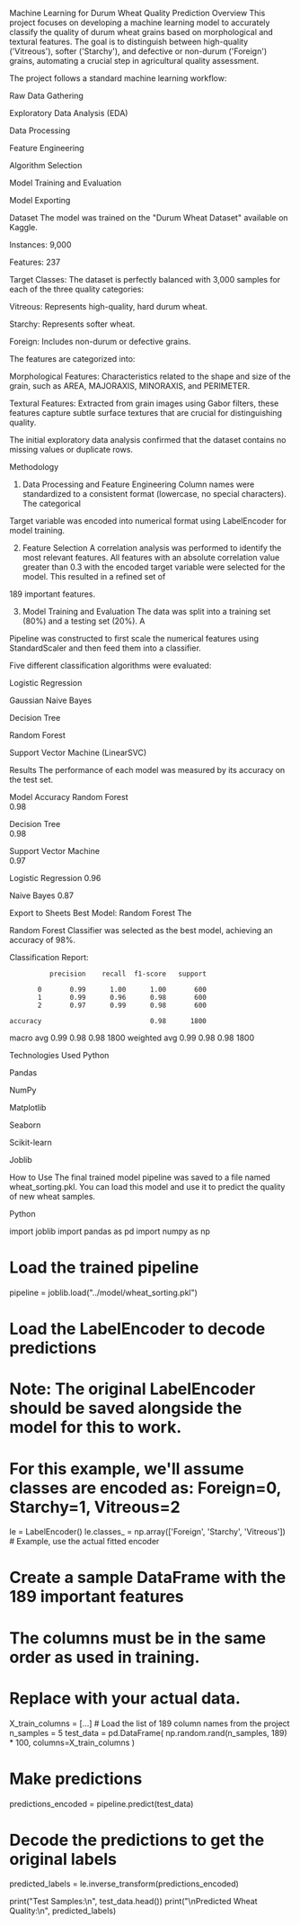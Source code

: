Machine Learning for Durum Wheat Quality Prediction
Overview
This project focuses on developing a machine learning model to accurately classify the quality of durum wheat grains based on morphological and textural features. The goal is to distinguish between high-quality ('Vitreous'), softer ('Starchy'), and defective or non-durum ('Foreign') grains, automating a crucial step in agricultural quality assessment.

The project follows a standard machine learning workflow:

Raw Data Gathering 

Exploratory Data Analysis (EDA) 

Data Processing 

Feature Engineering 

Algorithm Selection 

Model Training and Evaluation 

Model Exporting 

Dataset
The model was trained on the "Durum Wheat Dataset" available on Kaggle.


Instances: 9,000 


Features: 237 


Target Classes: The dataset is perfectly balanced with 3,000 samples for each of the three quality categories:



Vitreous: Represents high-quality, hard durum wheat.


Starchy: Represents softer wheat.


Foreign: Includes non-durum or defective grains.

The features are categorized into:


Morphological Features: Characteristics related to the shape and size of the grain, such as AREA, MAJORAXIS, MINORAXIS, and PERIMETER.



Textural Features: Extracted from grain images using Gabor filters, these features capture subtle surface textures that are crucial for distinguishing quality.


The initial exploratory data analysis confirmed that the dataset contains no missing values or duplicate rows.



Methodology
1. Data Processing and Feature Engineering
Column names were standardized to a consistent format (lowercase, no special characters). The categorical 

Target variable was encoded into numerical format using LabelEncoder for model training.

2. Feature Selection
A correlation analysis was performed to identify the most relevant features. All features with an absolute correlation value greater than 0.3 with the encoded target variable were selected for the model. This resulted in a refined set of 

189 important features.

3. Model Training and Evaluation
The data was split into a training set (80%) and a testing set (20%). A 

Pipeline was constructed to first scale the numerical features using StandardScaler and then feed them into a classifier.


Five different classification algorithms were evaluated:

Logistic Regression 

Gaussian Naive Bayes 

Decision Tree 

Random Forest 

Support Vector Machine (LinearSVC) 

Results
The performance of each model was measured by its accuracy on the test set.

Model	Accuracy
Random Forest		
0.98 

Decision Tree	
0.98 

Support Vector Machine	
0.97 

Logistic Regression	
0.96 

Naive Bayes	
0.87 


Export to Sheets
Best Model: Random Forest
The 

Random Forest Classifier was selected as the best model, achieving an accuracy of 98%.

Classification Report:

              precision    recall  f1-score   support

           0       0.99      1.00      1.00       600
           1       0.99      0.96      0.98       600
           2       0.97      0.99      0.98       600

    accuracy                           0.98      1800
   macro avg       0.99      0.98      0.98      1800
weighted avg       0.99      0.98      0.98      1800


Technologies Used
Python

Pandas 

NumPy 

Matplotlib 

Seaborn 

Scikit-learn 

Joblib 

How to Use
The final trained model pipeline was saved to a file named wheat_sorting.pkl. You can load this model and use it to predict the quality of new wheat samples.

Python

import joblib
import pandas as pd
import numpy as np

# Load the trained pipeline
pipeline = joblib.load("../model/wheat_sorting.pkl")

# Load the LabelEncoder to decode predictions
# Note: The original LabelEncoder should be saved alongside the model for this to work.
# For this example, we'll assume classes are encoded as: Foreign=0, Starchy=1, Vitreous=2
le = LabelEncoder()
le.classes_ = np.array(['Foreign', 'Starchy', 'Vitreous']) # Example, use the actual fitted encoder

# Create a sample DataFrame with the 189 important features
# The columns must be in the same order as used in training.
# Replace with your actual data.
X_train_columns = [...] # Load the list of 189 column names from the project
n_samples = 5
test_data = pd.DataFrame(
    np.random.rand(n_samples, 189) * 100,
    columns=X_train_columns
)

# Make predictions
predictions_encoded = pipeline.predict(test_data)

# Decode the predictions to get the original labels
predicted_labels = le.inverse_transform(predictions_encoded)

print("Test Samples:\n", test_data.head())
print("\nPredicted Wheat Quality:\n", predicted_labels)
